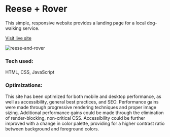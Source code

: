 # Reese + Rover
This simple, responsive website provides a landing page for a local dog-walking service.

[Visit live site](https://reeseandrover.netlify.app/)

![reese-and-rover](https://user-images.githubusercontent.com/101761079/179812028-3509e3bd-fed6-4297-83c6-600d6b3619ed.jpg)

### Tech used:
HTML, CSS, JavaScript

### Optimizations:
This site has been optimized for both mobile and desktop performance, as well as accessibility, general best practices, and SEO. Performance gains were made through progressive rendering techniques and proper image sizing. Additional performance gains could be made through the elimination of render-blocking, non-critical CSS. Accessibility could be further improved with a change in color palette, providing for a higher contrast ratio between background and foreground colors.
